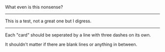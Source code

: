 What even is this nonsense?

---

This is a test, not a great one but I digress.

--- 

Each "card" should be seperated by a line with three dashes on its own.

It shouldn't matter if there are blank lines or anything in between.